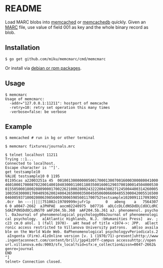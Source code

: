 README
======

Load MARC blobs into [memcached](http://memcached.org/) or
[memcachedb](http://memcachedb.org/) quickly. Given an
[MARC](http://www.loc.gov/marc/bibliographic/) file,
use value of field 001 as key and the whole binary record as blob.

Installation
------------

    $ go get github.com/miku/memcmarc/cmd/memcmarc

Or install via [debian or rpm packages](https://github.com/miku/memcmarc/releases).

Usage
-----

    $ memcmarc
    Usage of memcmarc:
      -addr="127.0.0.1:11211": hostport of memcache
      -retry=10: retry set operation this many times
      -verbose=false: be verbose

Example
-------

    $ memcached # run in bg or other terminal

    $ memcmarc fixtures/journals.mrc

    $ telnet localhost 11211
    Trying ::1...
    Connected to localhost.
    Escape character is '^]'.
    get testsample10
    VALUE testsample10 0 1195
    01195cas a22003251a 45  0010013000000050017000130070016000300080041000
    4601000170008702200140010403000110011803500160012903700100014504000530
    0155050001800208090001700226210002800243222004300271245004400314260005
    1003583000017004093620024004265000035004505060066004855300042005516500
    04600593710002000639856009300659856011700752testsample1020091117093002
    .0cr  bn ---|||||751002c19709999njufr1p       0   a0eng    a   7564307
    6 0 a0047-2662  aJPHPAE  aocm02240975  b07716  aDLCcDLCdNSDdDLCdOCLdRC
    SdAIPdNSDdOCLdNST0 aAF204.5b.J68  aAF204.5b.J61 aJ. phenomenol. psycho
    l. 0aJournal of phenomenological psychology00aJournal of phenomenologi
    cal psychology.  a[Atlantic Highlands, N.J. :bHumanities Press]  av. ;
    c23 cm.0 aVol. 1 (fall 1970)-  aAt head of title <1974->: JPP.  aElect
    ronic access restricted to Villanova University patrons.  aAlso availa
    ble on the World Wide Web. 0aPhenomenological psychologyvPeriodicals.2
     aIngenta (Firm).41zOnline version [v. 1 (1970/71)-present]uhttp://www
    .ingentaconnect.com/content/brill/jpp41zOff-campus accessuhttp://open
    url.villanova.edu:9003/sfx_local?sid=sfx:e_collection&issn=0047-2662&
    genre=journal
    END
    ^]
    telnet> Connection closed.

